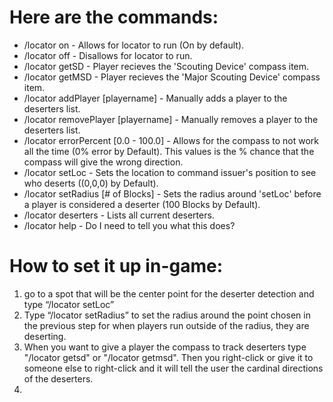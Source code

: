 # Here are the commands:
- /locator on - Allows for locator to run (On by default).
- /locator off - Disallows for locator to run.
- /locator getSD - Player recieves the 'Scouting Device' compass item.
- /locator getMSD - Player recieves the 'Major Scouting Device' compass item.
- /locator addPlayer [playername] - Manually adds a player to the deserters list.
- /locator removePlayer [playername] - Manually removes a player to the deserters list.
- /locator errorPercent [0.0 - 100.0] - Allows for the compass to not work all the time (0% error by Default). This values is the % chance that the compass will give the wrong direction.
- /locator setLoc - Sets the location to command issuer's position to see who deserts ((0,0,0) by Default).
- /locator setRadius [# of Blocks] - Sets the radius around 'setLoc' before a player is considered a deserter (100 Blocks by Default).
- /locator deserters - Lists all current deserters.
- /locator help - Do I need to tell you what this does?
# How to set it up in-game:
1. go to a spot that will be the center point for the deserter detection and type “/locator setLoc”
2. Type “/locator setRadius” to set the radius around the point chosen in the previous step for when players run outside of the radius, they are deserting.
3. When you want to give a player the compass to track deserters type "/locator getsd" or "/locator getmsd". Then you right-click or give it to someone else to right-click and it will tell the user the cardinal directions of the deserters.
4. 
